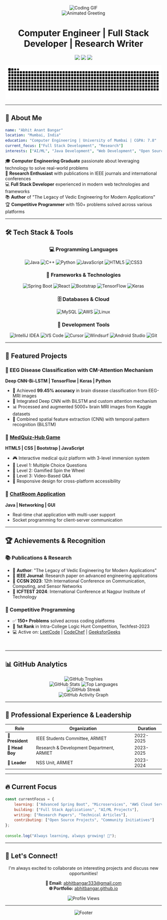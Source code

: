 <div align="center">
  <img src="https://user-images.githubusercontent.com/74038190/225813708-98b745f2-7d22-48cf-9150-083f1b00d6c9.gif" width="500" alt="Coding GIF"/>
</div>

<div align="center">
  <img src="https://readme-typing-svg.herokuapp.com?font=Fira+Code&weight=700&size=35&duration=3000&pause=800&color=39D353&center=true&vCenter=true&width=700&height=60&lines=%F0%9F%91%8B+Hello%2C+I'm+Abhit+Anant+Bangar!;Welcome+to+my+GitHub+Profile!;Let's+Code+Something+Amazing!" alt="Animated Greeting" />
</div>

<div align="center">
  <h1>Computer Engineer | Full Stack Developer | Research Writer</h1>
</div>

<p align="center">
  <a href="https://abhitbangar.github.io/Portfolio"><img src="https://img.shields.io/badge/Portfolio-FF5722?style=for-the-badge&logo=todoist&logoColor=white"></a>
  <a href="mailto:abhitbangar333@gmail.com"><img src="https://img.shields.io/badge/Email-D14836?style=for-the-badge&logo=gmail&logoColor=white"></a>
  <a href="https://linkedin.com/in/abhitbangar"><img src="https://img.shields.io/badge/LinkedIn-0077B5?style=for-the-badge&logo=linkedin&logoColor=white"></a>
</p>

<div align="center">
  
  ![snake gif](https://github.com/TechnologyHell/TechnologyHell/blob/output/github-snake-dark.svg)
</div>

---

## 🚀 About Me

```yaml
name: "Abhit Anant Bangar"
location: "Mumbai, India"
education: "Computer Engineering | University of Mumbai | CGPA: 7.8"
current_focus: ["Full Stack Development", "Research"]
interests: ["AI/ML", "Java Development", "Web Development", "Open Source", "Research Writing"]
```

🎓 **Computer Engineering Graduate** passionate about leveraging technology to solve real-world problems  
🔬 **Research Enthusiast** with publications in IEEE journals and international conferences  
💻 **Full Stack Developer** experienced in modern web technologies and frameworks  
📚 **Author** of "The Legacy of Vedic Engineering for Modern Applications"  
🏆 **Competitive Programmer** with 150+ problems solved across various platforms

---

## 🛠️ Tech Stack & Tools

<div align="center">

### 💻 Programming Languages
![Java](https://img.shields.io/badge/Java-ED8B00?style=for-the-badge&logo=java&logoColor=white)
![C++](https://img.shields.io/badge/C%2B%2B-00599C?style=for-the-badge&logo=c%2B%2B&logoColor=white)
![Python](https://img.shields.io/badge/Python-3776AB?style=for-the-badge&logo=python&logoColor=white)
![JavaScript](https://img.shields.io/badge/JavaScript-F7DF1E?style=for-the-badge&logo=javascript&logoColor=black)
![HTML5](https://img.shields.io/badge/HTML5-E34F26?style=for-the-badge&logo=html5&logoColor=white)
![CSS3](https://img.shields.io/badge/CSS3-1572B6?style=for-the-badge&logo=css3&logoColor=white)

### 🚀 Frameworks & Technologies
![Spring Boot](https://img.shields.io/badge/Spring_Boot-6DB33F?style=for-the-badge&logo=spring&logoColor=white)
![React](https://img.shields.io/badge/React-20232A?style=for-the-badge&logo=react&logoColor=61DAFB)
![Bootstrap](https://img.shields.io/badge/Bootstrap-563D7C?style=for-the-badge&logo=bootstrap&logoColor=white)
![TensorFlow](https://img.shields.io/badge/TensorFlow-FF6F00?style=for-the-badge&logo=tensorflow&logoColor=white)
![Keras](https://img.shields.io/badge/Keras-D00000?style=for-the-badge&logo=Keras&logoColor=white)

### 🗄️ Databases & Cloud
![MySQL](https://img.shields.io/badge/MySQL-4479A1?style=for-the-badge&logo=mysql&logoColor=white)
![AWS](https://img.shields.io/badge/Amazon_AWS-232F3E?style=for-the-badge&logo=amazon-aws&logoColor=white)
![Linux](https://img.shields.io/badge/Linux-FCC624?style=for-the-badge&logo=linux&logoColor=black)

### 🔧 Development Tools
![IntelliJ IDEA](https://img.shields.io/badge/IntelliJ_IDEA-000000.svg?style=for-the-badge&logo=intellij-idea&logoColor=white)
![VS Code](https://img.shields.io/badge/VS_Code-007ACC?style=for-the-badge&logo=visual-studio-code&logoColor=white)
![Cursor](https://img.shields.io/badge/Cursor-000000?style=for-the-badge&logo=cursor&logoColor=white)
![Windsurf](https://img.shields.io/badge/Windsurf-FF6B35?style=for-the-badge&logo=windsurf&logoColor=white)
![Android Studio](https://img.shields.io/badge/Android_Studio-3DDC84?style=for-the-badge&logo=android-studio&logoColor=white)
![Git](https://img.shields.io/badge/Git-F05032?style=for-the-badge&logo=git&logoColor=white)

</div>

---

## 🎯 Featured Projects

### 🧠 EEG Disease Classification with CM-Attention Mechanism
**Deep CNN-Bi-LSTM | TensorFlow | Keras | Python**
- 🎯 Achieved **99.45% accuracy** in brain disease classification from EEG-MRI images
- 🔄 Integrated Deep CNN with BiLSTM and custom attention mechanism
- 📊 Processed and augmented 5000+ brain MRI images from Kaggle datasets
- 🧮 Combined spatial feature extraction (CNN) with temporal pattern recognition (BiLSTM)

### 🏥 [MedQuiz-Hub Game](https://github.com/AbhitBangar/MedQuiz-Hub)
**HTML5 | CSS | Bootstrap | JavaScript**
- 🎮 Interactive medical quiz platform with 3-level immersion system
- 🎯 Level 1: Multiple Choice Questions
- 🎡 Level 2: Gamified Spin the Wheel
- 🎥 Level 3: Video-Based Q&A
- 📱 Responsive design for cross-platform accessibility

### 💬 [ChatRoom Application](https://github.com/AbhitBangar/ChatRoom)
**Java | Networking | GUI**
- Real-time chat application with multi-user support
- Socket programming for client-server communication

---

## 🏆 Achievements & Recognition

### 📚 Publications & Research
- 📖 **Author**: "The Legacy of Vedic Engineering for Modern Applications"
- 📄 **IEEE Journal**: Research paper on advanced engineering applications
- 🎤 **CCSN 2023**: 12th International Conference on Communication, Computing, and Sensor Networks
- 🎤 **ICFTEST 2024**: International Conference at Nagpur Institute of Technology

### 🏅 Competitive Programming
- ✅ **150+ Problems** solved across coding platforms
- 🥇 **1st Rank** in Intra-College Logic Hunt Competition, Techfest-2023
- 💻 Active on: [LeetCode](https://leetcode.com) | [CodeChef](https://codechef.com) | [GeeksforGeeks](https://geeksforgeeks.org)
<br>

---

## 📊 GitHub Analytics

<div align="center">
<img src="https://github-profile-trophy.vercel.app/?username=AbhitBangar&theme=darkhub&column=4&margin-w=15&margin-h=15" alt="GitHub Trophies" />
</div>

<div align="center">
  <img height="180em" src="https://github-readme-stats.vercel.app/api?username=AbhitBangar&show_icons=true&count_private=true&theme=react&hide_border=true&bg_color=0D1117&title_color=F85D7F&icon_color=F8D866" alt="GitHub Stats"/>
  <img height="180em" src="https://github-readme-stats.vercel.app/api/top-langs/?username=AbhitBangar&layout=compact&langs_count=8&theme=react&hide_border=true&bg_color=0D1117&title_color=F85D7F&icon_color=F8D866" alt="Top Languages"/>
</div>

<div align="center">
  <img src="https://github-readme-streak-stats.herokuapp.com/?user=AbhitBangar&theme=react&hide_border=true&background=0D1117&stroke=0000&ring=F85D7F&fire=F8D866&currStreakLabel=F8D866" alt="GitHub Streak" />
</div>

<div align="center">
  <img src="https://github-readme-activity-graph.vercel.app/graph?username=AbhitBangar&custom_title=Abhit's%20GitHub%20Activity%20Graph&bg_color=0D1117&color=F8D866&line=F85D7F&point=FFFFFF&area_color=FFFFFF&title_color=FFFFFF&area=true" alt="GitHub Activity Graph" />
</div>

---

## 💼 Professional Experience & Leadership

<div align="center">

| Role | Organization | Duration |
|------|--------------|----------|
| 🎯 **President** | IEEE Students Committee, ARMIET | 2022-2025 |
| 🔬 **Head Boy** | Research & Development Department, ARMIET | 2023-2025 |
| 🌟 **Leader** | NSS Unit, ARMIET | 2023-2024 |

</div>

---

## 🔥 Current Focus

```javascript
const currentFocus = {
    learning: ["Advanced Spring Boot", "Microservices", "AWS Cloud Services"],
    building: ["Full Stack Applications", "AI/ML Projects"],
    writing: ["Research Papers", "Technical Articles"],
    contributing: ["Open Source Projects", "Community Initiatives"]
};

console.log("Always learning, always growing! 🚀");
```
---

## 🤝 Let's Connect!

<div align="center">

I'm always excited to collaborate on interesting projects and discuss new opportunities!

**📧 Email:** abhitbangar333@gmail.com  
**🌐 Portfolio:** [abhitbangar.github.io](https://abhitbangar.github.io/Portfolio)

<img src="https://komarev.com/ghpvc/?username=AbhitBangar&label=Profile%20Views&color=brightgreen&style=for-the-badge" alt="Profile Views" />

</div>

---

<div align="center">
  <img src="https://capsule-render.vercel.app/api?type=waving&color=gradient&height=100&section=footer&text=Thank%20you%20for%20visiting!&fontSize=16&fontColor=ffffff&animation=twinkling&fontAlignY=75" alt="Footer" />
</div>
